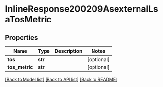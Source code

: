# InlineResponse200209AsexternalLsaTosMetric

## Properties
Name | Type | Description | Notes
------------ | ------------- | ------------- | -------------
**tos** | **str** |  | [optional] 
**tos_metric** | **str** |  | [optional] 

[[Back to Model list]](../README.md#documentation-for-models) [[Back to API list]](../README.md#documentation-for-api-endpoints) [[Back to README]](../README.md)

